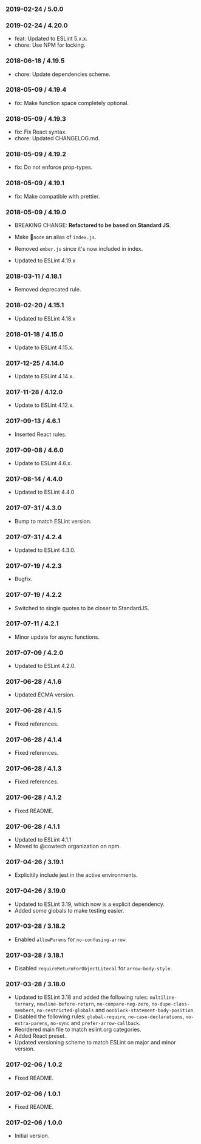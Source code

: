 ### 2019-02-24 / 5.0.0


### 2019-02-24 / 4.20.0

* feat: Updated to ESLint 5.x.x.
* chore: Use NPM for locking.

### 2018-06-18 / 4.19.5

* chore: Update dependencies scheme.

### 2018-05-09 / 4.19.4

* fix: Make function space completely optional.

### 2018-05-09 / 4.19.3

* fix: Fix React syntax.
* chore: Updated CHANGELOG.md.

### 2018-05-09 / 4.19.2

* fix: Do not enforce prop-types.

### 2018-05-09 / 4.19.1

* fix: Make compatible with prettier.

### 2018-05-09 / 4.19.0

* BREAKING CHANGE: **Refactored to be based on Standard JS**.
* Make `node` an alias of `index.js`.
* Removed `ember.js` since it's now included in index.

* Updated to ESLint 4.19.x

### 2018-03-11 / 4.18.1

* Removed deprecated rule.

### 2018-02-20 / 4.15.1

* Updated to ESLint 4.18.x

### 2018-01-18 / 4.15.0

* Update to ESLint 4.15.x.

### 2017-12-25 / 4.14.0

* Update to ESLint 4.14.x.

### 2017-11-28 / 4.12.0

* Update to ESLint 4.12.x.

### 2017-09-13 / 4.6.1

* Inserted React rules.

### 2017-09-08 / 4.6.0

* Update to ESLint 4.6.x.

### 2017-08-14 / 4.4.0

* Updated to ESLint 4.4.0

### 2017-07-31 / 4.3.0

* Bump to match ESLint version.

### 2017-07-31 / 4.2.4

* Updated to ESLint 4.3.0.

### 2017-07-19 / 4.2.3

* Bugfix.

### 2017-07-19 / 4.2.2

* Switched to single quotes to be closer to StandardJS.

### 2017-07-11 / 4.2.1

* Minor update for async functions.

### 2017-07-09 / 4.2.0

* Updated to ESLint 4.2.0.

### 2017-06-28 / 4.1.6

* Updated ECMA version.

### 2017-06-28 / 4.1.5

* Fixed references.

### 2017-06-28 / 4.1.4

* Fixed references.

### 2017-06-28 / 4.1.3

* Fixed references.

### 2017-06-28 / 4.1.2

* Fixed README.

### 2017-06-28 / 4.1.1

* Updated to ESLint 4.1.1
* Moved to @cowtech organization on npm.

### 2017-04-26 / 3.19.1

* Explicitily include jest in the active environments.

### 2017-04-26 / 3.19.0

* Updated to ESLint 3.19, which now is a explicit dependency.
* Added some globals to make testing easier.

### 2017-03-28 / 3.18.2

* Enabled `allowParens` for `no-confusing-arrow`.

### 2017-03-28 / 3.18.1

* Disabled `requireReturnForObjectLiteral` for `arrow-body-style`.

### 2017-03-28 / 3.18.0

* Updated to ESLint 3.18 and added the following rules: `multiline-ternary`, `newline-before-return`, `no-compare-neg-zero`, `no-dupe-class-members`, `no-restricted-globals` and `nonblock-statement-body-position`.
* Disabled the following rules: `global-require`, `no-case-declarations`, `no-extra-parens`, `no-sync` and `prefer-arrow-callback`.
* Reordered main file to match eslint.org categories.
* Added React preset.
* Updated versioning scheme to match ESLint on major and minor version.

### 2017-02-06 / 1.0.2

* Fixed README.

### 2017-02-06 / 1.0.1

* Fixed README.

### 2017-02-06 / 1.0.0

* Initial version.
